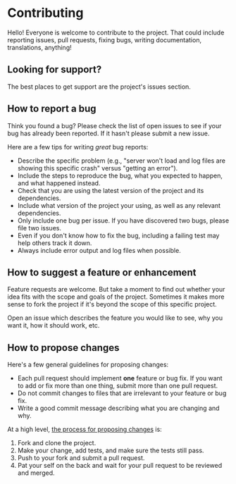 # Contributing

Hello!  Everyone is welcome to contribute to the project.  That could include reporting issues, pull requests, fixing bugs, writing documentation, translations, anything!

## Looking for support?

The best places to get support are the project's issues section.

## How to report a bug

Think you found a bug? Please check the list of open issues to see if your bug has already been reported. If it hasn't please submit a new issue.

Here are a few tips for writing *great* bug reports:

* Describe the specific problem (e.g., "server won't load and log files are showing this specific crash" versus "getting an error").
* Include the steps to reproduce the bug, what you expected to happen, and what happened instead.
* Check that you are using the latest version of the project and its dependencies.
* Include what version of the project your using, as well as any relevant dependencies.
* Only include one bug per issue. If you have discovered two bugs, please file two issues.
* Even if you don't know how to fix the bug, including a failing test may help others track it down.
* Always include error output and log files when possible.

## How to suggest a feature or enhancement

Feature requests are welcome. But take a moment to find out whether your idea fits with the scope and goals of the project.  Sometimes it makes more sense to fork the project if it's beyond the scope of this specific project.

Open an issue which describes the feature you would like to see, why you want it, how it should work, etc.

## How to propose changes

Here's a few general guidelines for proposing changes:

* Each pull request should implement **one** feature or bug fix. If you want to add or fix more than one thing, submit more than one pull request.
* Do not commit changes to files that are irrelevant to your feature or bug fix.
* Write a good commit message describing what you are changing and why.

At a high level, [the process for proposing changes](https://guides.github.com/introduction/flow/) is:

1. Fork and clone the project.
2. Make your change, add tests, and make sure the tests still pass.
3. Push to your fork and submit a pull request.
4. Pat your self on the back and wait for your pull request to be reviewed and merged.

